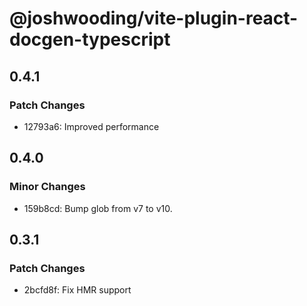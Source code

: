 # @joshwooding/vite-plugin-react-docgen-typescript

## 0.4.1

### Patch Changes

- 12793a6: Improved performance

## 0.4.0

### Minor Changes

- 159b8cd: Bump glob from v7 to v10.

## 0.3.1

### Patch Changes

- 2bcfd8f: Fix HMR support
